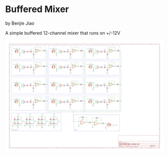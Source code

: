 # Buffered Mixer
by Benjie Jiao

A simple buffered 12-channel mixer that runs on +/-12V

<img src="./BufferedMixer.svg">

